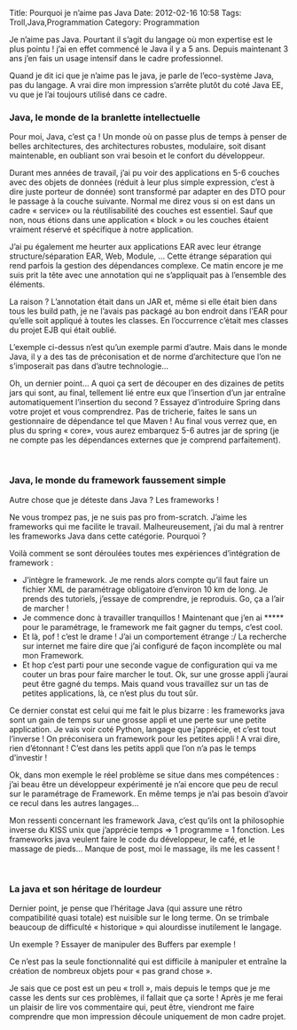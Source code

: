 Title: Pourquoi je n’aime pas Java
Date: 2012-02-16 10:58
Tags:  Troll,Java,Programmation
Category: Programmation

Je n’aime pas Java. Pourtant il s’agit du langage où mon expertise est le
plus pointu ! j’ai en effet commencé le Java il y a 5 ans. Depuis maintenant
3 ans j’en fais un usage intensif dans le cadre professionnel.

Quand je dit ici que je n’aime pas le java, je parle de l’eco-système Java,
pas du langage. A vrai dire mon impression s’arrête plutôt du coté Java EE,
vu que je l’ai toujours utilisé dans ce cadre.

<h3>Java, le monde de la branlette intellectuelle</h3>

Pour moi, Java, c’est ça ! Un monde où on passe plus de temps à penser de
belles architectures, des architectures robustes, modulaire, soit disant
maintenable, en oubliant son vrai besoin et le confort du développeur.

Durant mes années de travail, j’ai pu voir des applications en 5-6 couches
avec des objets de données (réduit à leur plus simple expression, c’est à
dire juste porteur de donnée) sont transformé par adapter en des DTO pour le
passage à la couche suivante. Normal me direz vous si on est dans un cadre «
service» ou la réutilisabilité des couches est essentiel. Sauf que non, nous
étions dans une application « block » ou les couches étaient vraiment
réservé et spécifique à notre application.

J’ai pu également me heurter aux applications EAR avec leur étrange
structure/séparation EAR, Web, Module, … Cette étrange séparation qui rend
parfois la gestion des dépendances complexe. Ce matin encore je me suis prit la
tête avec une annotation qui ne s’appliquait pas à l’ensemble des
éléments.

La raison ? L’annotation était dans un JAR et, même si elle était bien dans
tous les build path, je ne l’avais pas packagé au bon endroit dans l’EAR
pour qu’elle soit appliqué à toutes les classes. En l’occurrence
c’était mes classes du projet EJB qui était oublié.

L’exemple ci-dessus n’est qu’un exemple parmi d’autre. Mais dans le
monde Java, il y a des tas de préconisation et de norme d’architecture que
l’on ne s’imposerait pas dans d’autre technologie…

Oh, un dernier point… A quoi ça sert de découper en des dizaines de petits
jars qui sont, au final, tellement lié entre eux que l’insertion d’un jar
entraîne automatiquement l’insertion du second ? Essayez d’introduire
Spring dans votre projet et vous comprendrez. Pas de tricherie, faites le sans
un gestionnaire de dépendance tel que Maven ! Au final vous verrez que, en plus
du spring « core», vous aurez embarquez 5-6 autres jar de spring (je ne compte
pas les dépendances externes que je comprend parfaitement).

 

<h3>Java, le monde du framework faussement simple</h3>

Autre chose que je déteste dans Java ? Les frameworks !

Ne vous trompez pas, je ne suis pas pro from-scratch. J’aime les frameworks
qui me facilite le travail. Malheureusement, j’ai du mal à rentrer les
frameworks Java dans cette catégorie. Pourquoi ?

Voilà comment se sont déroulées toutes mes expériences d’intégration de
framework :



*    J’intègre le framework. Je me rends alors compte qu’il faut faire un
fichier XML de paramétrage obligatoire d’environ 10 km de long. Je prends des
tutoriels, j’essaye de comprendre, je reproduis. Go, ça a l’air de marcher
!
*    Je commence donc à travailler tranquillos ! Maintenant que j’en ai ***** pour
le paramétrage, le framework me fait gagner du temps, c’est cool.
*    Et là, pof ! c’est le drame ! J’ai un comportement étrange :/ La recherche
sur internet me faire dire que j’ai configuré de façon incomplète ou mal
mon Framework.
*    Et hop c’est parti pour une seconde vague de configuration qui va me couter un
bras pour faire marcher le tout. Ok, sur une grosse appli j’aurai peut être
gagné du temps. Mais quand vous travaillez sur un tas de petites applications,
là, ce n’est plus du tout sûr.

Ce dernier constat est celui qui me fait le plus bizarre : les frameworks java
sont un gain de temps sur une grosse appli et une perte sur une petite
application. Je vais voir coté Python, langage que j’apprécie, et c’est
tout l’inverse ! On préconisera un framework pour les petites appli ! A vrai
dire, rien d’étonnant ! C’est dans les petits appli que l’on n’a pas le
temps d’investir !

Ok, dans mon exemple le réel problème se situe dans mes compétences : j’ai
beau être un développeur expérimenté je n’ai encore que peu de recul sur
le paramétrage de Framework. En même temps je n’ai pas besoin d’avoir ce
recul dans les autres langages…

Mon ressenti concernant les framework Java, c’est qu’ils ont la philosophie
inverse du KISS unix que j’apprécie temps => 1 programme = 1 fonction. Les
frameworks java veulent faire le code du développeur, le café, et le massage
de pieds… Manque de post, moi le massage, ils me les cassent !

 

<h3>La java et son héritage de lourdeur</h3>

Dernier point, je pense que l’héritage Java (qui assure une rétro
compatibilité quasi totale) est nuisible sur le long terme. On se trimbale
beaucoup de difficulté « historique » qui alourdisse inutilement le langage.

Un exemple ? Essayer de manipuler des Buffers par exemple !

Ce n’est pas la seule fonctionnalité qui est difficile à manipuler et
entraîne la création de nombreux objets pour « pas grand chose ».

Je sais que ce post est un peu « troll », mais depuis le temps que je me casse
les dents sur ces problèmes, il fallait que ça sorte ! Après je me ferai un
plaisir de lire vos commentaire qui, peut être, viendront me faire comprendre
que mon impression découle uniquement de mon cadre projet.


